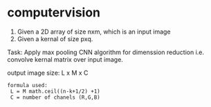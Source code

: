 # computervision
1. Given a 2D array of size nxm, which is an input image 
2. Given a kernal of size pxq.

Task: Apply max pooling CNN algorithm for dimenssion reduction i.e. convolve kernal matrix over input image.

output image size:  L x M x C

    formula used: 
     L = M math.ceil((n-k+1/2) +1)
     C = number of chanels (R,G,B)

